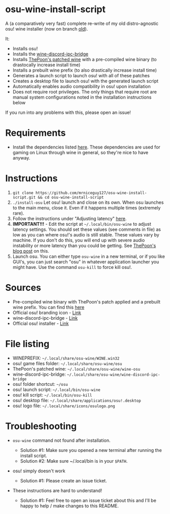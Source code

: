 # osu-wine-install-script

A (a comparatively very fast) complete re-write of my old distro-agnostic osu! wine installer (now on branch [old](https://github.com/mrniceguy127/osu-wine-install-script/tree/old)).

It:

- Installs osu!
- Installs the [wine-discord-ipc-bridge](https://github.com/0e4ef622/wine-discord-ipc-bridge)
- Installs [ThePoon's patched wine](https://blog.thepoon.fr/osuLinuxAudioLatency/) with a pre-compiled wine binary (to drastocally increase install time)
- Installs a prebuilt wine prefix (to also drastically increase install time)
- Generates a launch script to launch osu! with all of these patches
- Creates a desktop file to launch osu! with the generated launch script
- Automatically enables audio compatibility in osu! upon installation
- Does not require root privileges. The only things that require root are manual system configurations noted in the installation instructions below

If you run into any problems with this, please open an issue!

# Requirements

- Install the dependencies listed [here](https://github.com/lutris/docs/blob/master/WineDependencies.md). These dependencies are used for gaming on Linux through wine in general, so they're nice to have anyway.

# Instructions

1. `git clone https://github.com/mrniceguy127/osu-wine-install-script.git && cd osu-wine-install-script`
2. `./install-osu` Let osu! launch and close on its own. When osu launches to the main menu, close it. Even if it happens multiple times (extremely rare).
3. Follow the instructions under "Adjusting latency" [here](https://blog.thepoon.fr/osuLinuxAudioLatency/#adjusting-latency).
4. **IMPORTANT!!!** - Edit the script at `~/.local/bin/osu-wine` to adjust latency settings. You should set these values (see comments in file) as low as you can where osu!'s audio is still stable. These values vary by machine. If you don't do this, you will end up with severe audio instability or more latency than you could be getting. See [ThePoon's blog post](https://blog.thepoon.fr/osuLinuxAudioLatency/) on this.
5. Launch osu. You can either type `osu-wine` in a new terminal, or if you like GUI's, you can just search "osu" in whatever application launcher you might have. Use the command `osu-kill` to force kill osu!.

# Sources

- Pre-compiled wine binary with ThePoon's patch applied and a prebuilt wine prefix. You can find this [here](https://github.com/mrniceguy127/osu-wine-binary-and-prefix-generator/releases/download/7.0-02262022/wine-bin-and-prefix.tar.gz)
- Official osu! branding icon - [Link](https://i.ppy.sh/916068c8e2d5f90be7766da5ce0ee7a7ea6c99b3/68747470733a2f2f6f73752e7070792e73682f68656c702f77696b692f4272616e645f6964656e746974795f67756964656c696e65732f696d672f75736167652d66756c6c2d636f6c6f75722e706e67)
- wine-discord-ipc-bridge - [Link](https://github.com/0e4ef622/wine-discord-ipc-bridge/releases/download/v0.0.1/winediscordipcbridge.exe)
- Official osu! installer - [Link](https://m1.ppy.sh/r/osu!install.exe)

# File listing

- WINEPREFIX: `~/.local/share/osu-wine/WINE.win32`
- osu! game files folder: `~/.local/share/osu-wine/osu`
- ThePoon's patched wine: `~/.local/share/osu-wine/wine-osu`
- wine-discord-ipc-bridge: `~/.local/share/osu-wine/wine-discord-ipc-bridge`
- osu! folder shortcut: `~/osu`
- osu! launch script: `~/.local/bin/osu-wine`
- osu! kill script: `~/.local/bin/osu-kill`
- osu! desktop file: `~/.local/share/applications/osu!.desktop`
- osu! logo file: `~/.local/share/icons/osulogo.png`

# Troubleshooting

- `osu-wine` command not found after installation.
  - Solution #1: Make sure you opened a new terminal after running the install script.
  - Solution #2: Make sure ~/.local/bin is in your `$PATH`.

- osu! simply doesn't work
  - Solution #1: Please create an issue ticket.

- These instructions are hard to understand!
  - Solution #1: Feel free to open an issue ticket about this and I'll be happy to help / make changes to this README.
